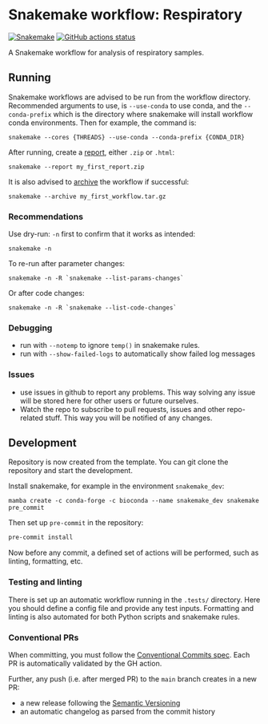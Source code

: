 # Snakemake workflow: Respiratory

[![Snakemake](https://img.shields.io/badge/snakemake-≥7.25.0-brightgreen.svg)](https://snakemake.github.io)
[![GitHub actions status](https://github.com/xsitarcik/respiratory/workflows/Tests/badge.svg?branch=main)](https://github.com/xsitarcik/respiratory/actions?query=branch%3Amain+workflow%3ATests)

A Snakemake workflow for analysis of respiratory samples.

## Running

Snakemake workflows are advised to be run from the workflow directory. Recommended arguments to use, is `--use-conda` to use conda, and the `--conda-prefix` which is the directory where snakemake will install workflow conda environments. Then for example, the command is:

```shell
snakemake --cores {THREADS} --use-conda --conda-prefix {CONDA_DIR}
```

After running, create a [report](https://snakemake.readthedocs.io/en/stable/snakefiles/reporting.html), either `.zip` or `.html`:

```shell
snakemake --report my_first_report.zip
```

It is also advised to [archive](https://snakemake.readthedocs.io/en/stable/snakefiles/deployment.html#sustainable-and-reproducible-archiving) the workflow if successful:

```shell
snakemake --archive my_first_workflow.tar.gz
```

### Recommendations

Use dry-run: `-n` first to confirm that it works as intended:

```shell
snakemake -n
```

To re-run after parameter changes:

```shell
snakemake -n -R `snakemake --list-params-changes`
```

Or after code changes:

```shell
snakemake -n -R `snakemake --list-code-changes`
```

### Debugging

- run with `--notemp` to ignore `temp()` in snakemake rules.
- run with `--show-failed-logs` to automatically show failed log messages

### Issues

- use issues in github to report any problems. This way solving any issue will be stored here for other users or future ourselves.
- Watch the repo to subscribe to pull requests, issues and other repo-related stuff. This way you will be notified of any changes.

## Development

Repository is now created from the template. You can git clone the repository and start the development.

Install snakemake, for example in the environment `snakemake_dev`:

```shell
mamba create -c conda-forge -c bioconda --name snakemake_dev snakemake pre_commit
```

Then set up `pre-commit` in the repository:

```bash
pre-commit install
```

Now before any commit, a defined set of actions will be performed, such as linting, formatting, etc.

### Testing and linting

There is set up an automatic workflow running in the `.tests/` directory. Here you should define a config file and provide any test inputs.
Formatting and linting is also automated for both Python scripts and snakemake rules.

### Conventional PRs

When committing, you must follow the [Conventional Commits spec](https://www.conventionalcommits.org/en/v1.0.0/). Each PR is automatically validated by the GH action.

Further, any push (i.e. after merged PR) to the `main` branch creates in a new PR:

- a new release following the [Semantic Versioning](https://semver.org/)
- an automatic changelog as parsed from the commit history
